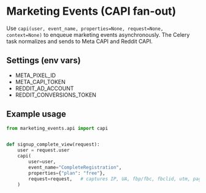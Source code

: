 # Marketing Events (CAPI fan-out)
Use `capi(user, event_name, properties=None, request=None, context=None)` to enqueue marketing events asynchronously. The Celery task normalizes and sends to Meta CAPI and Reddit CAPI.

## Settings (env vars)
- META_PIXEL_ID
- META_CAPI_TOKEN
- REDDIT_AD_ACCOUNT
- REDDIT_CONVERSIONS_TOKEN

## Example usage
```python
from marketing_events.api import capi


def signup_complete_view(request):
    user = request.user
    capi(
        user=user,
        event_name="CompleteRegistration",
        properties={"plan": "free"},
        request=request,   # captures IP, UA, fbp/fbc, fbclid, utm, page_url
    )
```
